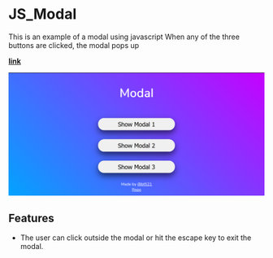 # JS_Modal

This is an example of a modal using javascript
When any of the three buttons are clicked, the modal pops up

**[link](https://bt521.github.io/js_modal/)**

![modal-example](modal.png)

## Features

- The user can click outside the modal or hit the escape key to exit the modal.

